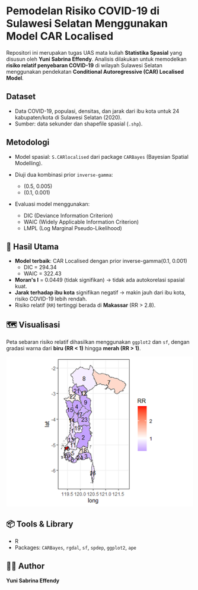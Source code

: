 # Pemodelan Risiko COVID-19 di Sulawesi Selatan Menggunakan Model CAR Localised

Repositori ini merupakan tugas UAS mata kuliah **Statistika Spasial** yang disusun oleh **Yuni Sabrina Effendy**. Analisis dilakukan untuk memodelkan **risiko relatif penyebaran COVID-19** di wilayah Sulawesi Selatan menggunakan pendekatan **Conditional Autoregressive (CAR) Localised Model**.

## Dataset
- Data COVID-19, populasi, densitas, dan jarak dari ibu kota untuk 24 kabupaten/kota di Sulawesi Selatan (2020).
- Sumber: data sekunder dan shapefile spasial (`.shp`).

## Metodologi
- Model spasial: `S.CARlocalised` dari package `CARBayes` (Bayesian Spatial Modelling).
- Diuji dua kombinasi prior `inverse-gamma`:  
  - (0.5, 0.005)  
  - (0.1, 0.001)

- Evaluasi model menggunakan:  
  - DIC (Deviance Information Criterion)  
  - WAIC (Widely Applicable Information Criterion)  
  - LMPL (Log Marginal Pseudo-Likelihood)

## 🧾 Hasil Utama
- **Model terbaik**: CAR Localised dengan prior inverse-gamma(0.1, 0.001)  
  - DIC = 294.34  
  - WAIC = 322.43
- **Moran's I** = 0.0449 (tidak signifikan) → tidak ada autokorelasi spasial kuat.
- **Jarak terhadap ibu kota** signifikan negatif → makin jauh dari ibu kota, risiko COVID-19 lebih rendah.
- Risiko relatif (`RR`) tertinggi berada di **Makassar** (RR > 2.8).

## 🗺️ Visualisasi
Peta sebaran risiko relatif dihasilkan menggunakan `ggplot2` dan `sf`, dengan gradasi warna dari **biru (RR < 1)** hingga **merah (RR > 1)**.


![Peta Risiko Relatif COVID-19](peta%20rr.png)

## 📦 Tools & Library
- R  
- Packages: `CARBayes`, `rgdal`, `sf`, `spdep`, `ggplot2`, `ape`

## 👩‍💻 Author
**Yuni Sabrina Effendy**  
